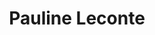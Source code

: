 ---
title: Pauline Leconte
weight: 2
image: images/brewers/pauline-leconte.jpg
favorite: Impala - IPA (2020)
draft: false
---